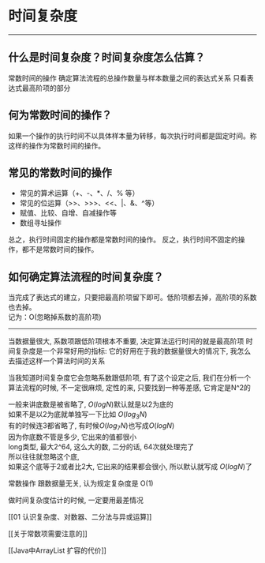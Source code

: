 # 时间复杂度


---
## 什么是时间复杂度？时间复杂度怎么估算？
常数时间的操作
确定算法流程的总操作数量与样本数量之间的表达式关系
只看表达式最高阶项的部分


## 何为常数时间的操作？
如果一个操作的执行时间不以具体样本量为转移，每次执行时间都是固定时间。称这样的操作为常数时间的操作。


## 常见的常数时间的操作
- 常见的算术运算（+、-、*、/、% 等）
- 常见的位运算（>>、>>>、<<、|、&、^等）
- 赋值、比较、自增、自减操作等
- 数组寻址操作

总之，执行时间固定的操作都是常数时间的操作。
反之，执行时间不固定的操作，都不是常数时间的操作。


## 如何确定算法流程的时间复杂度？
当完成了表达式的建立，只要把最高阶项留下即可。低阶项都去掉，高阶项的系数也去掉。  
记为：O(忽略掉系数的高阶项)

---

当数据量很大, 系数项跟低阶项根本不重要, 决定算法运行时间的就是最高阶项 时间复杂度是一个非常好用的指标: 它的好用在于我的数据量很大的情况下, 我怎么去描述这样一个算法时间的关系

当我知道时间复杂度它会忽略系数跟低阶项, 有了这个设定之后, 我们在分析一个算法流程的时候, 不一定很麻烦, 定性的来, 只要找到一种等差感, 它肯定是N^2的

一般来讲底数是被省略了, $O(logN)$默认就是以2为底的   
如果不是以2为底就单独写一下比如 $O(log_3N)$   
有的时候连3都省略了, 有时候$O(log_7N)$也写成$O(logN)$   
因为你底数不管是多少, 它出来的值都很小   
long类型, 最大2^64, 这么大的数, 二分的话, 64次就处理完了   
所以往往就忽略这个底,    
如果这个底等于2或者比2大, 它出来的结果都会很小, 所以默认就写成 $O(logN)$了    

常数操作 跟数据量无关, 认为规定复杂度是 O(1)   

做时间复杂度估计的时候, 一定要用最差情况   


[[01 认识复杂度、对数器、二分法与异或运算]]

[[关于常数项需要注意的]]

[[Java中ArrayList 扩容的代价]]